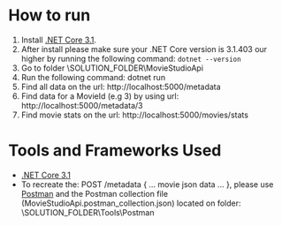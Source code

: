 # How to run
1. Install [.NET Core 3.1](https://dotnet.microsoft.com/download/dotnet-core/3.1).
2. After install please make sure your .NET Core version is 3.1.403 our higher by running the following command: `dotnet --version`
3. Go to folder \SOLUTION_FOLDER\MovieStudioApi
4. Run the following command:  dotnet run
5. Find all data on the url: http://localhost:5000/metadata
6. Find data for a MovieId (e.g 3) by using url: http://localhost:5000/metadata/3
7. Find movie stats on the url: http://localhost:5000/movies/stats

# Tools and Frameworks Used
* [.NET Core 3.1](https://dotnet.microsoft.com/download/dotnet-core)
* To recreate the: POST /metadata { ... movie json data ... }, please use [Postman](https://www.postman.com/downloads) and the Postman collection file (MovieStudioApi.postman_collection.json) located on folder: \SOLUTION_FOLDER\Tools\Postman